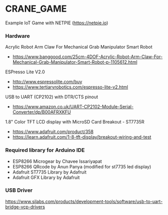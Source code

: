 # CRANE_GAME
Example IoT Game with NETPIE (https://netpie.io)

### Hardware

Acrylic Robot Arm Claw For Mechanical Grab Manipulator Smart Robot
- https://www.banggood.com/25cm-4DOF-Acrylic-Robot-Arm-Claw-For-Mechanical-Grab-Manipulator-Smart-Robot-p-1105612.html

ESPresso Lite V2.0
- http://www.espressolite.com/buy
- https://www.tertiaryrobotics.com/espresso-lite-v2.html

USB to UART (CP2102) with DTR/CTS pinout
- https://www.amazon.co.uk/UART-CP2102-Module-Serial-Converter/dp/B00AFRXKFU

1.8" Color TFT LCD display with MicroSD Card Breakout - ST7735R
- https://www.adafruit.com/product/358
- https://learn.adafruit.com/1-8-tft-display/breakout-wiring-and-test

### Required library for Arduino IDE

- ESP8266 Microgear by Chavee Issariyapat
- ESP8266 QRcode by Anun Panya (modified for st7735 led display)
- Adafruit ST7735 Library by Adafruit
- Adafruit GFX Library by Adafruit

### USB Driver
https://www.silabs.com/products/development-tools/software/usb-to-uart-bridge-vcp-drivers
